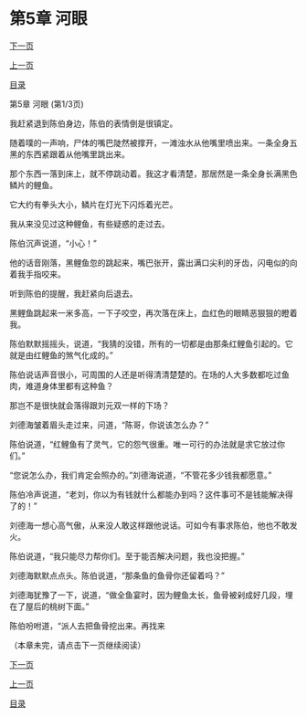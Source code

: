 <h1>第5章    河眼</h1>
            <div><p><a href="./13_%E7%AC%AC5%E7%AB%A0_%E6%B2%B3%E7%9C%BC.md">下一页</a></p><p><a href="./11_%E7%AC%AC4%E7%AB%A0_%E9%B1%BC%E9%B3%9E.md">上一页</a></p><p><a href="../">目录</a></p></div>
            <div><p>第5章    河眼 (第1/3页)</p><p>我赶紧退到陈伯身边，陈伯的表情倒是很镇定。</p><p>随着噗的一声响，尸体的嘴巴陡然被撑开，一滩浊水从他嘴里喷出来。一条全身五黑的东西紧跟着从他嘴里跳出来。</p><p>那个东西一落到床上，就不停跳动着。我这才看清楚，那居然是一条全身长满黑色鳞片的鲤鱼。</p><p>它大约有拳头大小，鳞片在灯光下闪烁着光芒。</p><p>我从来没见过这种鲤鱼，有些疑惑的走过去。</p><p>陈伯沉声说道，“小心！”</p><p>他的话音刚落，黑鲤鱼忽的跳起来，嘴巴张开，露出满口尖利的牙齿，闪电似的向着我手指咬来。</p><p>听到陈伯的提醒，我赶紧向后退去。</p><p>黑鲤鱼跳起来一米多高，一下子咬空，再次落在床上，血红色的眼睛恶狠狠的瞪着我。</p><p>陈伯默默摇摇头，说道，“我猜的没错，所有的一切都是由那条红鲤鱼引起的。它就是由红鲤鱼的煞气化成的。”</p><p>陈伯说话声音很小，可周围的人还是听得清清楚楚的。在场的人大多数都吃过鱼肉，难道身体里都有这种鱼？</p><p>那岂不是很快就会落得跟刘元双一样的下场？</p><p>刘德海皱着眉头走过来，问道，“陈哥，你说该怎么办？”</p><p>陈伯说道，“红鲤鱼有了灵气，它的怨气很重。唯一可行的办法就是求它放过你们。”</p><p>“您说怎么办，我们肯定会照办的。”刘德海说道，“不管花多少钱我都愿意。”</p><p>陈伯冷声说道，“老刘，你以为有钱就什么都能办到吗？这件事可不是钱能解决得了的！”</p><p>刘德海一想心高气傲，从来没人敢这样跟他说话。可如今有事求陈伯，他也不敢发火。</p><p>陈伯说道，“我只能尽力帮你们。至于能否解决问题，我也没把握。”</p><p>刘德海默默点点头。陈伯说道，“那条鱼的鱼骨你还留着吗？”</p><p>刘德海犹豫了一下，说道，“做全鱼宴时，因为鲤鱼太长，鱼骨被剁成好几段，埋在了屋后的桃树下面。”</p><p>陈伯吩咐道，“派人去把鱼骨挖出来。再找来</p><p>（本章未完，请点击下一页继续阅读）</p></div>
            <div><p><a href="./13_%E7%AC%AC5%E7%AB%A0_%E6%B2%B3%E7%9C%BC.md">下一页</a></p><p><a href="./11_%E7%AC%AC4%E7%AB%A0_%E9%B1%BC%E9%B3%9E.md">上一页</a></p><p><a href="../">目录</a></p></div>